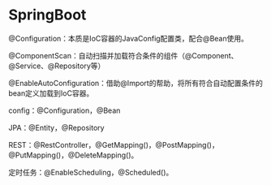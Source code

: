 # SpringBoot

@Configuration：本质是IoC容器的JavaConfig配置类，配合@Bean使用。

@ComponentScan：自动扫描并加载符合条件的组件（@Component、@Service、@Repository等）

@EnableAutoConfiguration：借助@Import的帮助，将所有符合自动配置条件的bean定义加载到IoC容器。



config：@Configuration，@Bean

JPA：@Entity，@Repository

REST：@RestController，@GetMapping()，@PostMapping()，@PutMapping()，@DeleteMapping()。

定时任务：@EnableScheduling，@Scheduled()。









